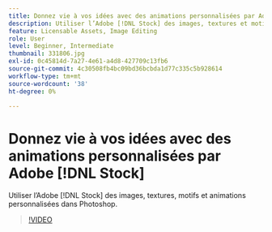 ```yaml
---
title: Donnez vie à vos idées avec des animations personnalisées par Adobe [!DNL Stock]
description: Utiliser l’Adobe [!DNL Stock] des images, textures et motifs pour personnaliser des animations dans Photoshop
feature: Licensable Assets, Image Editing
role: User
level: Beginner, Intermediate
thumbnail: 331806.jpg
exl-id: 0c45814d-7a27-4e61-a4d8-427709c13fb6
source-git-commit: 4c30508fb4bc09bd36bcbda1d77c335c5b928614
workflow-type: tm+mt
source-wordcount: '38'
ht-degree: 0%

---
```


# Donnez vie à vos idées avec des animations personnalisées par Adobe [!DNL Stock]

Utiliser l’Adobe [!DNL Stock] des images, textures, motifs et animations personnalisées dans Photoshop.

>[!VIDEO](https://video.tv.adobe.com/v/331806?hidetitle=true)
